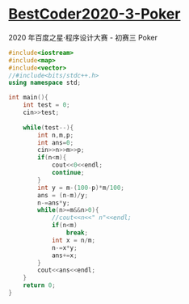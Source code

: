 # [BestCoder2020-3-Poker](http://acm.hdu.edu.cn/showproblem.php?pid=6775)

2020 年百度之星·程序设计大赛 - 初赛三 Poker

```c++
#include<iostream>
#include<map>
#include<vector>
//#include<bits/stdc++.h>
using namespace std;

int main(){
    int test = 0;
    cin>>test;
    
    while(test--){
        int n,m,p;
        int ans=0;
        cin>>n>>m>>p;
        if(n<m){
            cout<<0<<endl;
            continue;
        }
        int y = m-(100-p)*m/100;
        ans = (n-m)/y;
        n-=ans*y;
        while(n>=m&&n>0){
            //cout<<n<<" n"<<endl;
            if(n<m)
                break;
            int x = n/m;
            n-=x*y;
            ans+=x;
        }
        cout<<ans<<endl;
    }
    return 0;
}
```


